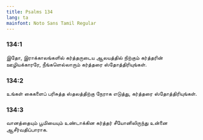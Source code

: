 ```yaml
---
title: Psalms 134
lang: ta
mainfont: Noto Sans Tamil Regular
---
```


###  134:1

இதோ, இராக்காலங்களில் கர்த்தருடைய ஆலயத்தில் நிற்கும் கர்த்தரின் ஊழியக்காரரே, நீங்களெல்லாரும் கர்த்தரை ஸ்தோத்திரியுங்கள்.

###  134:2

உங்கள் கைகளைப் பரிசுத்த ஸ்தலத்திற்கு நேராக எடுத்து, கர்த்தரை ஸ்தோத்திரியுங்கள்.

###  134:3

வானத்தையும் பூமியையும் உண்டாக்கின கர்த்தர் சீயோனிலிருந்து உன்னை ஆசீர்வதிப்பாராக.

